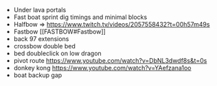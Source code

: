 * Under lava portals
* Fast boat sprint dig timings and minimal blocks
* Halfbow => https://www.twitch.tv/videos/2057558432?t=00h57m49s
* Fastbow [[FASTBOW#Fastbow]]
* back 97 extensions
* crossbow double bed
* bed doubleclick on low dragon
* pivot route https://www.youtube.com/watch?v=DbNL3dwdf8s&t=0s
* donkey kong https://www.youtube.com/watch?v=YAefzana1oo
* boat backup gap